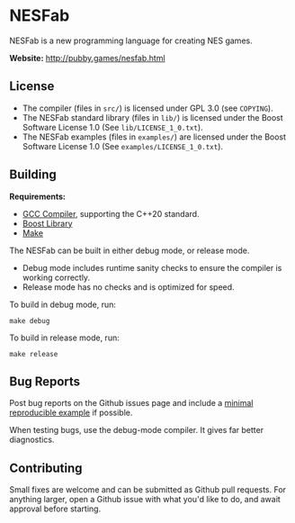 # NESFab

NESFab is a new programming language for creating NES games.

**Website:** http://pubby.games/nesfab.html

## License

- The compiler (files in `src/`) is licensed under GPL 3.0 (see `COPYING`).
- The NESFab standard library (files in `lib/`) is licensed under the Boost Software License 1.0 (See `lib/LICENSE_1_0.txt`).
- The NESFab examples (files in `examples/`) are licensed under the Boost Software License 1.0 (See `examples/LICENSE_1_0.txt`).

## Building

**Requirements:**
- [GCC Compiler](https://gcc.gnu.org/), supporting the C++20 standard.
- [Boost Library](https://www.boost.org/)
- [Make](https://www.gnu.org/software/make/)

The NESFab can be built in either debug mode, or release mode.
- Debug mode includes runtime sanity checks to ensure the compiler is working correctly.
- Release mode has no checks and is optimized for speed.

To build in debug mode, run:

    make debug

To build in release mode, run:

    make release

## Bug Reports

Post bug reports on the Github issues page and
include a [minimal reproducible example](https://en.wikipedia.org/wiki/Minimal_reproducible_example) if possible.

When testing bugs, use the debug-mode compiler. It gives far better diagnostics.

## Contributing

Small fixes are welcome and can be submitted as Github pull requests.
For anything larger, open a Github issue with what you'd like to do, and await approval before starting.
